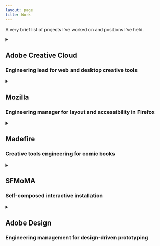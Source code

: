 ```yaml
---
layout: page
title: Work
---
```


A very brief list of projects I've worked on and positions I've held.

<section class="work">
<details>
    <summary>
        <h2>Adobe Creative Cloud</h2>
        <h3>Engineering lead for web and desktop creative tools</h3>
    </summary>
    Currently managing technical partnerships with web browser vendors, and serving as an engineering lead for new web-based creative tools. Previously worked as a graphics engineer on Adobe XD.
</details>

<details>
    <summary>
        <h2>Mozilla</h2>
        <h3>Engineering manager for layout and accessibility in Firefox</h3>
    </summary>
    Served as engineering manager for the teams responsible for layout, CSS and accessibility in Gecko, the browser engine that powers Firefox.
</details>

<details>
    <summary>
        <h2>Madefire</h2>
        <h3>Creative tools engineering for comic books</h3>
    </summary>
    Designed and built a web-based tool for authoring animated 2D and 3D comic books to run on VR and AR in Oculus and Magic Leap.
</details>

<details>
    <summary>
        <h2>SFMoMA</h2>
        <h3>Self-composed interactive installation</h3>
    </summary>
    Wrote camera management and video processing code for the Self-composed installation at the San Francisco Museum of Modern Art. <a href="https://www.sfmoma.org/read/on-collaboration-sfmoma-adobe-rethink-selfie/">Photos and video are available on the SFMoMA website.</a>
</details>

<details>
    <summary>
        <h2>Adobe Design</h2>
        <h3>Engineering management for design-driven prototyping</h3>
    </summary>
    Led engineering in Adobe’s Design Studio, a cadre of designers and developers prototyping new products and features for creative tools. Worked on the first versions of digital magazines such as Wired and The New Yorker for iPad.
</details>
</section>
